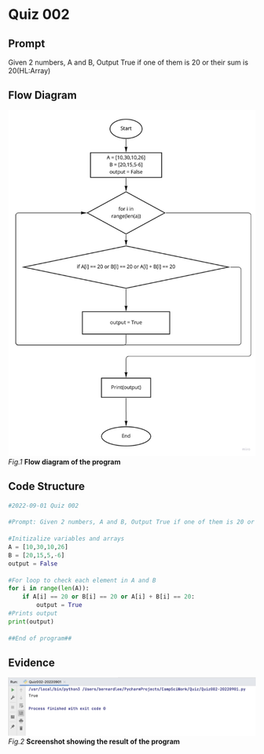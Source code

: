 # Quiz 002

## Prompt
Given 2 numbers, A and B, Output True if one of them is 20 or their sum is 20(HL:Array)

## Flow Diagram
![](Quiz002_FlowDiagram.jpg)
*Fig.1* **Flow diagram of the program**


## Code Structure 
```.py
#2022-09-01 Quiz 002

#Prompt: Given 2 numbers, A and B, Output True if one of them is 20 or their sum is 20(HL:Array)

#Initizalize variables and arrays
A = [10,30,10,26]
B = [20,15,5,-6]
output = False

#For loop to check each element in A and B
for i in range(len(A)):
    if A[i] == 20 or B[i] == 20 or A[i] + B[i] == 20:
        output = True
#Prints output
print(output)

##End of program##
```

## Evidence
![](Quiz002_Evidence.jpg)
*Fig.2* **Screenshot showing the result of the program**
